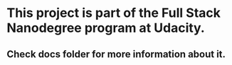 # This project is part of the Full Stack Nanodegree program at Udacity.

## Check docs folder for more information about it.
